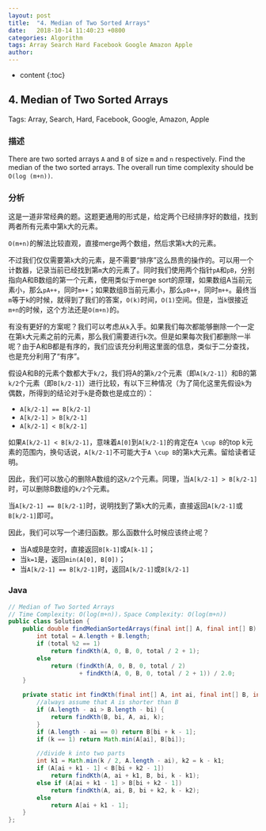 ```yaml
---
layout: post
title:  "4. Median of Two Sorted Arrays"
date:   2018-10-14 11:40:23 +0800
categories: Algorithm 
tags: Array Search Hard Facebook Google Amazon Apple
author: 
---
```


* content
{:toc}


## 4. Median of Two Sorted Arrays

Tags: Array, Search, Hard, Facebook, Google, Amazon, Apple

### 描述

There are two sorted arrays `A` and `B` of size `m` and `n` respectively. Find the median of the two sorted arrays. The overall run time complexity should be `O(log (m+n))`.


### 分析

这是一道非常经典的题。这题更通用的形式是，给定两个已经排序好的数组，找到两者所有元素中第`k`大的元素。

`O(m+n)`的解法比较直观，直接merge两个数组，然后求第`k`大的元素。

不过我们仅仅需要第`k`大的元素，是不需要“排序”这么昂贵的操作的。可以用一个计数器，记录当前已经找到第`m`大的元素了。同时我们使用两个指针`pA`和`pB`，分别指向A和B数组的第一个元素，使用类似于merge sort的原理，如果数组A当前元素小，那么`pA++`，同时`m++`；如果数组B当前元素小，那么`pB++`，同时`m++`。最终当`m`等于`k`的时候，就得到了我们的答案，`O(k)`时间，`O(1)`空间。但是，当`k`很接近`m+n`的时候，这个方法还是`O(m+n)`的。

有没有更好的方案呢？我们可以考虑从`k`入手。如果我们每次都能够删除一个一定在第`k`大元素之前的元素，那么我们需要进行`k`次。但是如果每次我们都删除一半呢？由于A和B都是有序的，我们应该充分利用这里面的信息，类似于二分查找，也是充分利用了“有序”。

假设A和B的元素个数都大于`k/2`，我们将A的第`k/2`个元素（即`A[k/2-1]`）和B的第`k/2`个元素（即`B[k/2-1]`）进行比较，有以下三种情况（为了简化这里先假设`k`为偶数，所得到的结论对于`k`是奇数也是成立的）：

* `A[k/2-1] == B[k/2-1]`
* `A[k/2-1] > B[k/2-1]`
* `A[k/2-1] < B[k/2-1]`

如果`A[k/2-1] < B[k/2-1]`，意味着`A[0]`到`A[k/2-1]`的肯定在`A \cup B`的top k元素的范围内，换句话说，`A[k/2-1]`不可能大于`A \cup B`的第`k`大元素。留给读者证明。

因此，我们可以放心的删除A数组的这`k/2`个元素。同理，当`A[k/2-1] > B[k/2-1]`时，可以删除B数组的`k/2`个元素。

当`A[k/2-1] == B[k/2-1]`时，说明找到了第`k`大的元素，直接返回`A[k/2-1]`或`B[k/2-1]`即可。

因此，我们可以写一个递归函数。那么函数什么时候应该终止呢？

* 当A或B是空时，直接返回`B[k-1]`或`A[k-1]`；
* 当`k=1`是，返回`min(A[0], B[0])`；
* 当`A[k/2-1] == B[k/2-1]`时，返回`A[k/2-1]`或`B[k/2-1]`


### Java

```java
// Median of Two Sorted Arrays
// Time Complexity: O(log(m+n))，Space Complexity: O(log(m+n))
public class Solution {
    public double findMedianSortedArrays(final int[] A, final int[] B) {
        int total = A.length + B.length;
        if (total %2 == 1)
            return findKth(A, 0, B, 0, total / 2 + 1);
        else
            return (findKth(A, 0, B, 0, total / 2)
                    + findKth(A, 0, B, 0, total / 2 + 1)) / 2.0;
    }

    private static int findKth(final int[] A, int ai, final int[] B, int bi, int k) {
        //always assume that A is shorter than B
        if (A.length - ai > B.length - bi) {
            return findKth(B, bi, A, ai, k);
        }
        if (A.length - ai == 0) return B[bi + k - 1];
        if (k == 1) return Math.min(A[ai], B[bi]);

        //divide k into two parts
        int k1 = Math.min(k / 2, A.length - ai), k2 = k - k1;
        if (A[ai + k1 - 1] < B[bi + k2 - 1])
            return findKth(A, ai + k1, B, bi, k - k1);
        else if (A[ai + k1 - 1] > B[bi + k2 - 1])
            return findKth(A, ai, B, bi + k2, k - k2);
        else
            return A[ai + k1 - 1];
    }
};

```
